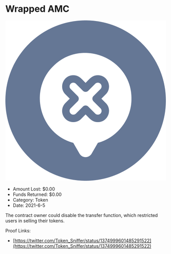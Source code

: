 # Wrapped AMC
![Wrapped AMC](/rektimages/Wrapped-AMC.png)
- Amount Lost: $0.00
- Funds Returned: $0.00
- Category: Token
- Date: 2021-6-5

The contract owner could disable the transfer function, which restricted users in selling their tokens.


Proof Links:
- [https://twitter.com/Token_Sniffer/status/1374999601485291522](https://twitter.com/Token_Sniffer/status/1374999601485291522)


